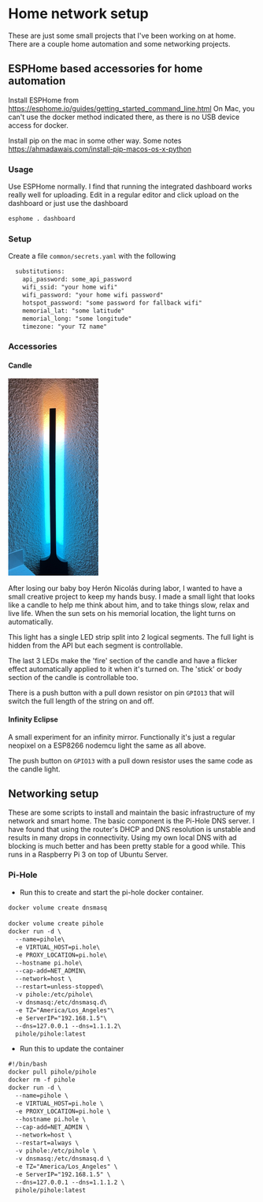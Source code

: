 # Home network setup

These are just some small projects that I've been working on at home.
There are a couple home automation and some networking projects.


## ESPHome based accessories for home automation

Install ESPHome from https://esphome.io/guides/getting_started_command_line.html
On Mac, you can't use the docker method indicated there, as there is no USB device access for docker.

Install pip on the mac in some other way. Some notes https://ahmadawais.com/install-pip-macos-os-x-python

### Usage
Use ESPHome normally. I find that running the integrated dashboard works really well for uploading.
Edit in a regular editor and click upload on the dashboard or just use the dashboard

```bash
esphome . dashboard
```
### Setup

Create a file `common/secrets.yaml` with the following

```
  substitutions:
    api_password: some_api_password
    wifi_ssid: "your home wifi"
    wifi_password: "your home wifi password"
    hotspot_password: "some password for fallback wifi"
    memorial_lat: "some latitude"
    memorial_long: "some longitude"
    timezone: "your TZ name"
```

### Accessories

#### Candle

![Herón Nicolás' candle light](images/candle_illustration.png)

After losing our baby boy Herón Nicolás during labor, I wanted to have a small creative project to keep my hands
busy. I made a small light that looks like a candle to help me think about him, and to take
things slow, relax and live life. When the sun sets on his memorial location, the light turns on automatically.

This light has a single LED strip split into 2 logical segments. The full light is hidden from the API but each
segment is controllable.

The last 3 LEDs make the 'fire' section of the candle and have a flicker effect automatically applied to it when it's turned on.
The 'stick' or body section of the candle is controllable too.

There is a push button with a pull down resistor on pin `GPIO13` that will switch the full length of the string on and off.

#### Infinity Eclipse
A small experiment for an infinity  mirror. Functionally it's just a regular neopixel on a ESP8266 nodemcu light the
same as all above.

The push button on `GPIO13` with a pull down resistor uses the same code as the candle light.

## Networking setup

These are some scripts to install and maintain the basic infrastructure of my network and smart home.
The basic component is the Pi-Hole DNS server. I have found that using the router's DHCP and DNS resolution
is unstable and results in many drops in connectivity. Using my own local DNS with ad blocking is much better
and has been pretty stable for a good while. This runs in a Raspberry Pi 3 on top of Ubuntu Server.

### Pi-Hole
* Run this to create and start the pi-hole docker container.
```
docker volume create dnsmasq

docker volume create pihole
docker run -d \
  --name=pihole\
  -e VIRTUAL_HOST=pi.hole\
  -e PROXY_LOCATION=pi.hole\
  --hostname pi.hole\
  --cap-add=NET_ADMIN\
  --network=host \
  --restart=unless-stopped\
  -v pihole:/etc/pihole\
  -v dnsmasq:/etc/dnsmasq.d\
  -e TZ="America/Los_Angeles"\
  -e ServerIP="192.168.1.5"\
  --dns=127.0.0.1 --dns=1.1.1.2\
  pihole/pihole:latest
```
* Run this to update the container
```
#!/bin/bash
docker pull pihole/pihole
docker rm -f pihole 
docker run -d \
  --name=pihole \
  -e VIRTUAL_HOST=pi.hole \
  -e PROXY_LOCATION=pi.hole \
  --hostname pi.hole \
  --cap-add=NET_ADMIN \
  --network=host \
  --restart=always \
  -v pihole:/etc/pihole \
  -v dnsmasq:/etc/dnsmasq.d \
  -e TZ="America/Los_Angeles" \
  -e ServerIP="192.168.1.5" \
  --dns=127.0.0.1 --dns=1.1.1.2 \
  pihole/pihole:latest
```
